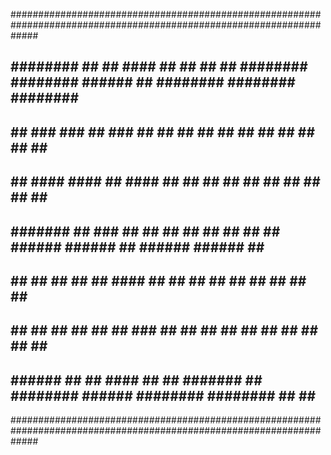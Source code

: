 #####################################################################################################################
## ########    ##     ## #### ##    ## ##     ## ######## ########  ######     ##       ######## ######## ######## ##
## ##          ###   ###  ##  ###   ## ##     ##    ##    ##       ##    ##    ##       ##       ##          ##    ##
## ##          #### ####  ##  ####  ## ##     ##    ##    ##       ##          ##       ##       ##          ##    ##
## #######     ## ### ##  ##  ## ## ## ##     ##    ##    ######    ######     ##       ######   ######      ##    ##
##       ##    ##     ##  ##  ##  #### ##     ##    ##    ##             ##    ##       ##       ##          ##    ##
## ##    ##    ##     ##  ##  ##   ### ##     ##    ##    ##       ##    ##    ##       ##       ##          ##    ##
##  ######     ##     ## #### ##    ##  #######     ##    ########  ######     ######## ######## ##          ##    ##
#####################################################################################################################